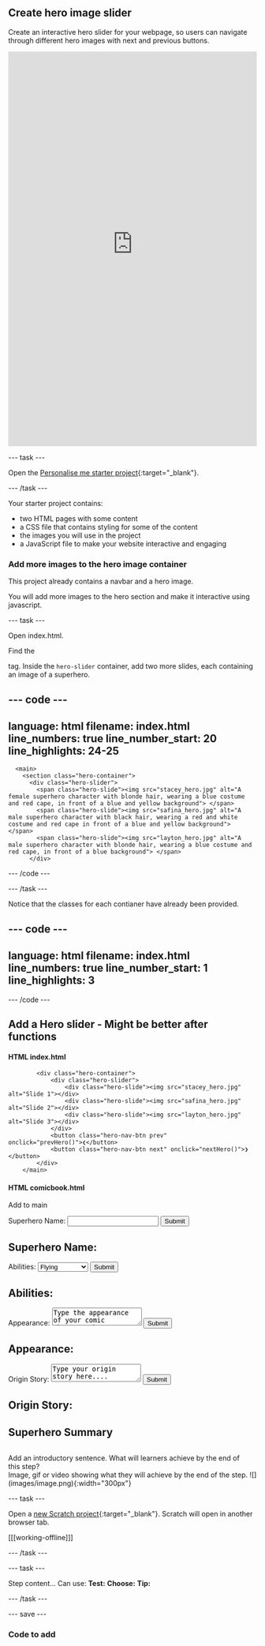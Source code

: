 ## Create hero image slider


Create an interactive hero slider for your webpage, so users can navigate through different hero images with next and previous buttons.
<iframe src="https://staging-editor.raspberrypi.org/en/embed/viewer/personalise-me-step2" width="100%" height="800" frameborder="0" marginwidth="0" marginheight="0" allowfullscreen> </iframe>

--- task ---

Open the [Personalise me starter project](https://staging-editor.raspberrypi.org/en/projects/personalise-me-starter){:target="_blank"}.

--- /task ---

Your starter project contains:
+ two HTML pages with some content
+ a CSS file that contains styling for some of the content
+ the images you will use in the project
+ a JavaScript file to make your website interactive and engaging

### Add more images to the hero image container

This project already contains a navbar and a hero image. 

You will add more images to the hero section and make it interactive using javascript.

--- task ---

Open index.html.

Find the <main> tag. Inside the `hero-slider` container, add two more slides, each containing an image of a superhero. 

--- code ---
---
language: html
filename: index.html
line_numbers: true
line_number_start: 20
line_highlights: 24-25
---

      <main>
        <section class="hero-container">
          <div class="hero-slider">
            <span class="hero-slide"><img src="stacey_hero.jpg" alt="A female superhero character with blonde hair, wearing a blue costume and red cape, in front of a blue and yellow background"> </span>
            <span class="hero-slide"><img src="safina_hero.jpg" alt="A male superhero character with black hair, wearing a red and white costume and red cape in front of a blue and yellow background"> </span>
            <span class="hero-slide"><img src="layton_hero.jpg" alt="A male superhero character with blonde hair, wearing a blue costume and red cape, in front of a blue background"> </span>
          </div>

--- /code ---

--- /task ---

Notice that the classes for each contianer have already been provided.


--- code ---
---
language: html
filename: index.html
line_numbers: true
line_number_start: 1
line_highlights: 3
---

    

--- /code ---

## Add a Hero slider - Might be better after functions

#### HTML index.html
<main>

            <div class="hero-container">
                <div class="hero-slider">
                    <div class="hero-slide"><img src="stacey_hero.jpg" alt="Slide 1"></div>
                    <div class="hero-slide"><img src="safina_hero.jpg" alt="Slide 2"></div>
                    <div class="hero-slide"><img src="layton_hero.jpg" alt="Slide 3"></div>
                </div>
                <button class="hero-nav-btn prev" onclick="prevHero()">❮</button>
                <button class="hero-nav-btn next" onclick="nextHero()">❯</button>
            </div>
        </main>


#### HTML comicbook.html
Add to main
<section>
            <div class="character-sheet">
                <div class="name-section">
                <div id="name-input">
                    <label>Superhero Name:</label>
                    <input type="text" id="name">
                    <button onclick="changeDisplay('name')">Submit</button>
                </div>
                <div id="name-display">
                    <h2>Superhero Name:</h2>
                    <span id="name-span"></span>
                </div>
            </div>
            <div class="class-section">
                <div id="class-input">
                    <label>Abilities:</label>
                    <select id="class">
                        <option value="Flight">Flying</option>
                        <option value="XXL Strength">XXL Strength</option>
                        <option value="Fire">Fire</option>
                        <option value="Ice">Ice</option>
                        <option value="Laser Rays">Laser Rays</option>
                        <option value="Telepathy">Telepathy</option>
                        <option value="Visions">Visions</option>
                        <option value="Stretch">Stretch</option>
                        <option value="Invisibility">Invisibility</option>
                        <option value="Shapeshift">Shapeshift</option>
                        <option value="Super speed">Speedstar</option>
                        <option value="Magic">Magic</option>
                        <option value="Time hop">Time travel</option>
                    </select>
                    <button onclick="changeDisplay('class')">Submit</button>
                </div>
                <div id="class-display">
                    <h2>Abilities:</h2>
                    <span id="class-span"></span>
                </div>
            </div>
            <div class="description-section">
                <div id="description-input">
                    <label>Appearance: </label> 
                    <textarea id="description">Type the appearance of your comic character here....</textarea>
                    <button onclick="changeDisplay('description')">Submit</button>
                </div>
                <div id="description-display">
                    <h2>Appearance:</h2>
                    <span id="description-span"></span>
                </div>
            </div>
            <div class="origin-section">
                <div id="origin-input">
                    <label>Origin Story: </label> 
                    <textarea id="origin">Type your origin story here....</textarea>
                    <button onclick="changeDisplay('origin')">Submit</button>
                </div>
                <div id="origin-display">
                    <h2>Origin Story:</h2>
                    <span id="origin-span"></span>
                </div>
            </div>
        </section>
        <section id="summary-section">
            <h2>Superhero Summary</h2>
            <p id="summary-paragraph"></p>
        </section>


~~~

~~~

<div style="display: flex; flex-wrap: wrap">
<div style="flex-basis: 200px; flex-grow: 1; margin-right: 15px;">
Add an introductory sentence. What will learners achieve by the end of this step?
</div>
<div>
Image, gif or video showing what they will achieve by the end of the step. ![](images/image.png){:width="300px"}
</div>
</div>

--- task ---

Open a [new Scratch project](http://rpf.io/scratch-new){:target="_blank"}. Scratch will open in another browser tab.

[[[working-offline]]]

--- /task ---

--- task ---

Step content... 
Can use:
**Test:**
**Choose:**
**Tip:**

--- /task ---

--- save ---

### Code to add

